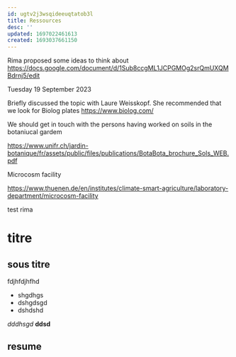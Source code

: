 ```yaml
---
id: ugtv2j3wsqideeuqtatob3l
title: Ressources
desc: ''
updated: 1697022461613
created: 1693037661150
---
```


Rima proposed some ideas to think about https://docs.google.com/document/d/1Sub8ccgML1JCPGMOg2srQmUXQMBdrnj5/edit


Tuesday 19 September 2023

Briefly discussed the topic with Laure Weisskopf.
She recommended that we look for Biolog plates https://www.biolog.com/

We should get in touch with the persons having worked on soils in the botaniucal gardem


https://www.unifr.ch/jardin-botanique/fr/assets/public/files/publications/BotaBota_brochure_Sols_WEB.pdf



Microcosm facility

https://www.thuenen.de/en/institutes/climate-smart-agriculture/laboratory-department/microcosm-facility

test rima 

# titre

## sous titre 
fdjhfdjhfhd



- shgdhgs
- dshgdsgd
- dshdshd

*dddhsgd*
**ddsd**
## resume